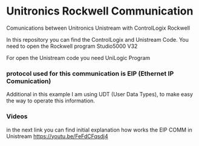# Unitronics Rockwell Communication
Comunications between Unitronics Unistream with ControlLogix Rockwell

In this repository you can find the ControlLogix and Unistream Code.
You need to open the Rockwell program Studio5000 V32

For open the Unistream code you need UniLogic Program

### protocol used for this communication is EIP (Ethernet IP Comunication) ###
Additional in this example I am using UDT (User Data Types), to make easy the way to operate this information.


### Videos


in the next link you can find initial explanation how works the EIP COMM in Unistream
https://youtu.be/FeFdCFqsdj4
